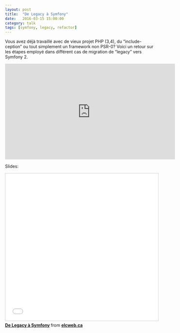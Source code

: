 ```yaml
---
layout: post
title:  "De Legacy à Symfony"
date:   2016-03-15 15:00:00
category: talk
tags: [symfony, legacy, refactor]
---
```

Vous avez déjà travaillé avec de vieux projet PHP (3,4), du “include-ception” ou tout simplement un framework non PSR-0? 
Voici un retour sur les étapes employé dans différent cas de migration de “legacy” vers Symfony 2.

<iframe width="560" height="315" src="https://www.youtube.com/embed/vSJr3t43Q1c" frameborder="0" allowfullscreen></iframe>

Slides:
<iframe src="//www.slideshare.net/slideshow/embed_code/key/KFUbODkQDKi1FO" width="595" height="485" frameborder="0" marginwidth="0" marginheight="0" scrolling="no" style="border:1px solid #CCC; border-width:1px; margin-bottom:5px; max-width: 100%;" allowfullscreen> </iframe> <div style="margin-bottom:5px"> <strong> <a href="//www.slideshare.net/elaviateur/de-legacy-a-symfony" title="De Legacy à Symfony" target="_blank">De Legacy à Symfony</a> </strong> from <strong><a target="_blank" href="//www.slideshare.net/elaviateur">elcweb.ca</a></strong> </div>
